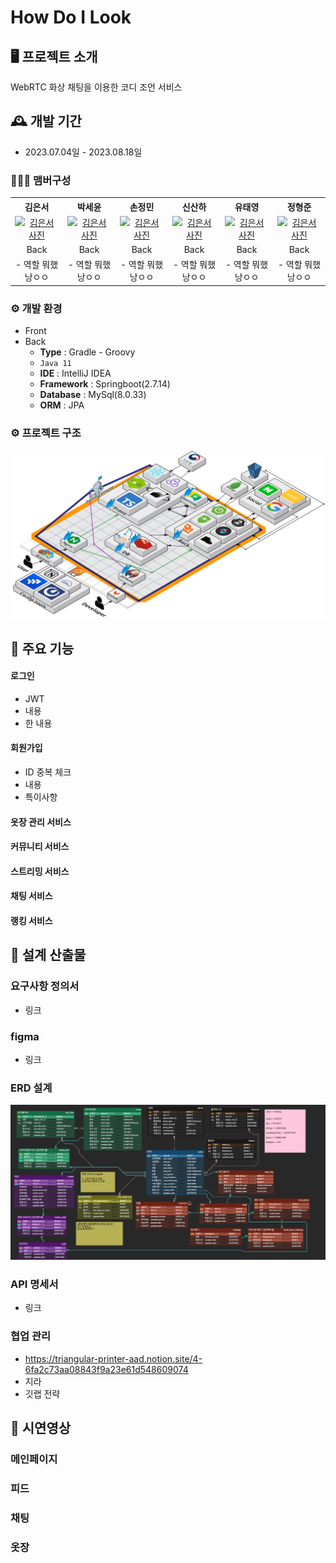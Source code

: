 # How Do I Look



## 🖥️ 프로젝트 소개
WebRTC 화상 채팅을 이용한 코디 조언 서비스
<br>

## 🕰️ 개발 기간
* 2023.07.04일 - 2023.08.18일

### 🧑‍🤝‍🧑 맴버구성
<table style="text-align: center;">
  <tr>
    <th>김은서</th>
    <th>박세윤</th>
    <th>손정민</th>
    <th>신산하</th>
    <th>유태영</th>
    <th>정형준</th>
  </tr>
  <tr>
    <td><a href="https://github.com/EunSeo119"><img src="https://avatars.githubusercontent.com/u/64001133?v=4" alt="김은서 사진"></a></td>
    <td><a href="https://github.com/EunSeo119"><img src="https://avatars.githubusercontent.com/u/64001133?v=4" alt="김은서 사진"></a></td>
    <td><a href="https://github.com/EunSeo119"><img src="https://avatars.githubusercontent.com/u/64001133?v=4" alt="김은서 사진"></a></td>
    <td><a href="https://github.com/EunSeo119"><img src="https://avatars.githubusercontent.com/u/64001133?v=4" alt="김은서 사진"></a></td>
    <td><a href="https://github.com/EunSeo119"><img src="https://avatars.githubusercontent.com/u/64001133?v=4" alt="김은서 사진"></a></td>
    <td><a href="https://github.com/EunSeo119"><img src="https://avatars.githubusercontent.com/u/64001133?v=4" alt="김은서 사진"></a></td>
  </tr>
  <tr>
    <td>Back</td>
    <td>Back</td>
    <td>Back</td>
    <td>Back</td>
    <td>Back</td>
    <td>Back</td>
  </tr>
  <tr>
    <td>- 역할 뭐했낭ㅇㅇ</td>
    <td>- 역할 뭐했낭ㅇㅇ</td>
    <td>- 역할 뭐했낭ㅇㅇ</td>
    <td>- 역할 뭐했낭ㅇㅇ</td>
    <td>- 역할 뭐했낭ㅇㅇ</td>
    <td>- 역할 뭐했낭ㅇㅇ</td>
  </tr>
</table>


### ⚙️ 개발 환경
- Front
- Back
    - **Type** : Gradle - Groovy
    - `Java 11`
    - **IDE** : IntelliJ IDEA
    - **Framework** : Springboot(2.7.14)
    - **Database** : MySql(8.0.33)
    - **ORM** : JPA

### ⚙️ 프로젝트 구조
![기술소개](./assets/기술소개.png)


## 📌 주요 기능
#### 로그인 
- JWT
- 내용
- 한 내용
#### 회원가입 
- ID 중복 체크
- 내용
- 특이사항
#### 옷장 관리 서비스
#### 커뮤니티 서비스
#### 스트리밍 서비스
#### 채팅 서비스
#### 랭킹 서비스


## 🎁 설계 산출물
### 요구사항 정의서
- 링크
### figma
- 링크
### ERD 설계
![ERD](./assets/ERD.png)
### API 명세서
- 링크
### 협업 관리
- https://triangular-printer-aad.notion.site/4-6fa2c73aa08843f9a23e61d548609074
- 지라
- 깃랩 전략


## 👀 시연영상
### 메인페이지
### 피드
### 채팅
### 옷장